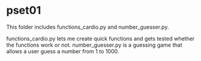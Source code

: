# pset01

This folder includes functions_cardio.py and number_guesser.py.

functions_cardio.py lets me create quick functions and gets tested whether the functions work or not.
number_guesser.py is a guessing game that allows a user guess a number from 1 to 1000.